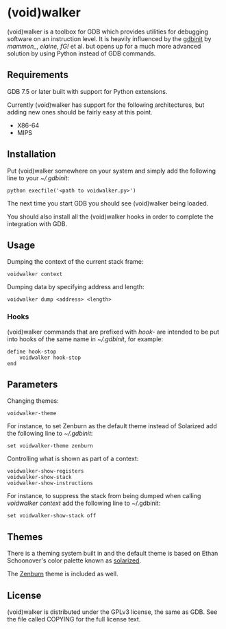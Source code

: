 # (void)walker

(void)walker is a toolbox for GDB which provides utilities for debugging
software on an instruction level. It is heavily influenced by the
[gdbinit](https://github.com/gdbinit/Gdbinit) by  *mammon_*, *elaine*, *fG!*
et al. but opens up for a much more advanced solution by using Python instead
of GDB commands.


## Requirements

GDB 7.5 or later built with support for Python extensions.

Currently (void)walker has support for the following architectures, but adding
new ones should be fairly easy at this point.

 * X86-64
 * MIPS


## Installation

Put (void)walker somewhere on your system and simply add the following line to
your *~/.gdbinit*:

    python execfile('<path to voidwalker.py>')

The next time you start GDB you should see (void)walker being loaded.

You should also install all the (void)walker hooks in order to complete the
integration with GDB.


## Usage

Dumping the context of the current stack frame:

    voidwalker context

Dumping data by specifying address and length:

    voidwalker dump <address> <length>


### Hooks

(void)walker commands that are prefixed with *hook-* are intended to be put
into hooks of the same name in *~/.gdbinit*, for example:

    define hook-stop
        voidwalker hook-stop
    end


## Parameters

Changing themes:

    voidwalker-theme

For instance, to set Zenburn as the default theme instead of Solarized add the
following line to *~/.gdbinit*:

    set voidwalker-theme zenburn

Controlling what is shown as part of a context:

    voidwalker-show-registers
    voidwalker-show-stack
    voidwalker-show-instructions

For instance, to suppress the stack from being dumped when calling *voidwalker
context* add the following line to ~/.gdbinit:

    set voidwalker-show-stack off


## Themes

There is a theming system built in and the default theme is based on
Ethan Schoonover's color palette known as
[solarized](http://ethanschoonover.com/solarized).

The [Zenburn](http://slinky.imukuppi.org/zenburnpage/) theme is included as
well.


## License

(void)walker is distributed under the GPLv3 license, the same as GDB. See the
file called COPYING for the full license text.

